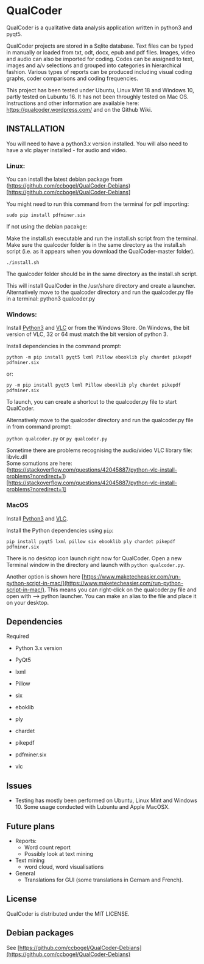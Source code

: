 # QualCoder
QualCoder is a qualitative data analysis application written in python3 and pyqt5.

QualCoder projects are stored in a Sqlite database. Text files can be typed in manually or loaded from txt, odt, docx, epub and  pdf files. Images, video and audio can also be imported for coding. Codes can be assigned to text, images and a/v selections and grouped into categories in hierarchical fashion. Various types of reports can be produced including visual coding graphs, coder comparisons and coding frequencies.

This project has been tested under Ubuntu, Linux Mint 18 and Windows 10, partly tested on Lubuntu 16. It has not been throughly tested on Mac OS.
Instructions and other information are available here: https://qualcoder.wordpress.com/ and on the Github Wiki.

## INSTALLATION
You will need to have a python3.x version installed.
You will also need to have a vlc player installed - for audio and video. 

### Linux:

You can install the latest debian package from (https://github.com/ccbogel/QualCoder-Debians)[https://github.com/ccbogel/QualCoder-Debians]

You might need to run this command from the terminal for pdf importing:

`sudo pip install pdfminer.six`

If not using the debian pacakge:

Make the install.sh executable and run the install.sh script from the terminal. Make sure the qualcoder folder is in the same directory as the install.sh script (i.e. as it appears when you download the QualCoder-master folder). 

`./install.sh`

The qualcoder folder should be in the same directory as the install.sh script.

This will install QualCoder in the /usr/share directory and create a launcher. Alternatively move to the qualcoder directory and run the qualcoder.py file in a terminal: python3 qualcoder.py

### Windows: 

Install [Python3](https://www.python.org/downloads/) and [VLC](https://www.videolan.org/vlc/download-windows.html) or from the Windows Store. On Windows, the bit version of VLC, 32 or 64 must match the bit version of python 3.

Install dependencies in the command prompt:

`python -m pip install pyqt5 lxml Pillow ebooklib ply chardet pikepdf pdfminer.six`

or:

`py -m pip install pyqt5 lxml Pillow ebooklib ply chardet pikepdf pdfminer.six`

To launch, you can create a shortcut to the qualcoder.py file to start QualCoder.

Alternatively move to the qualcoder directory and run the qualcoder.py file in from command prompt: 

`python qualcoder.py`  or `py qualcoder.py`

Sometime there are problems recognising the audio/video VLC library file: libvlc.dll  
Some somutions are here: (https://stackoverflow.com/questions/42045887/python-vlc-install-problems?noredirect=1)[https://stackoverflow.com/questions/42045887/python-vlc-install-problems?noredirect=1]


### MacOS

Install [Python3](https://www.python.org/downloads/) and [VLC](https://www.videolan.org/vlc/).

Install the Python dependencies using `pip`:

`pip install pyqt5 lxml pillow six ebooklib ply chardet pikepdf pdfminer.six`

There is no desktop icon launch right now for QualCoder. Open a new Terminal window in the directory and launch with `python qualcoder.py`.

Another option is shown here [https://www.maketecheasier.com/run-python-script-in-mac/](https://www.maketecheasier.com/run-python-script-in-mac/). This means you can right-click on the qualcoder.py file and open with --> python launcher.
 You can make an alias to the file and place it on your desktop.
 
## Dependencies
Required

* Python 3.x version

* PyQt5

* lxml

* Pillow

* six

* eboklib

* ply

* chardet

* pikepdf

* pdfminer.six

* vlc

## Issues
* Testing has mostly been performed on Ubuntu, Linux Mint and Windows 10. Some usage conducted with Lubuntu and Apple MacOSX.

## Future plans
* Reports:
    * Word count report
    * Possibly look at text mining
* Text mining
    * word cloud, word visualisations
* General
    * Translations for GUI (some translations in Gernam and French).

## License
QualCoder is distributed under the MIT LICENSE.

## Debian packages
See [https://github.com/ccbogel/QualCoder-Debians](https://github.com/ccbogel/QualCoder-Debians)
